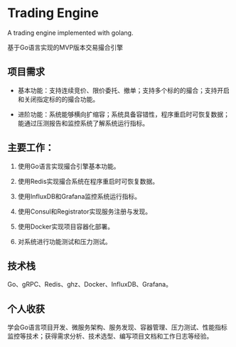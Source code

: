 # Trading Engine

A trading engine implemented with golang.

基于Go语言实现的MVP版本交易撮合引擎

## 项目需求

- 基本功能：支持连续竞价、限价委托、撤单；支持多个标的的撮合；支持开启和关闭指定标的的撮合功能。

- 进阶功能：系统能够横向扩缩容；系统具备容错性，程序重启时可恢复数据；能通过压测报告和监控系统了解系统运行指标。

## 主要工作：

1. 使用Go语言实现撮合引擎基本功能。

2. 使用Redis实现撮合系统在程序重启时可恢复数据。

3. 使用InfluxDB和Grafana监控系统运行指标。

4. 使用Consul和Registrator实现服务注册与发现。

5. 使用Docker实现项目容器化部署。

6. 对系统进行功能测试和压力测试。

## 技术栈

Go、gRPC、Redis、ghz、Docker、InfluxDB、Grafana。

## 个人收获

学会Go语言项目开发、微服务架构、服务发现、容器管理、压力测试、性能指标监控等技术；获得需求分析、技术选型、编写项目文档和工作日志等经验。
